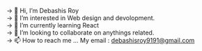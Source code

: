 -> 👋 Hi, I’m Debashis Roy<br/>
-> 👀 I’m interested in Web design and devolopment.<br/>
-> 🌱 I’m currently learning React<br/>
-> 💞️ I’m looking to collaborate on anythings related.<br/>
-> 📫 How to reach me ... My email : debashisroy9191@gmail.com<br/>

<!---
pally0091/pally0091 is a ✨ special ✨ repository because its `README.md` (this file) appears on your GitHub profile.
You can click the Preview link to take a look at your changes.
--->
